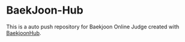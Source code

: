 # BaekJoon-Hub
This is a auto push repository for Baekjoon Online Judge created with [BaekjoonHub](https://github.com/BaekjoonHub/BaekjoonHub).
